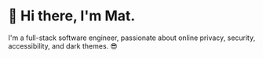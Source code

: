 # 👋 Hi there, I'm Mat.

I'm a full-stack software engineer, passionate about online privacy, security, accessibility,
and dark themes. 😎
